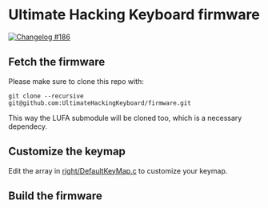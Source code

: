 Ultimate Hacking Keyboard firmware
==================================

[![Changelog #186](https://img.shields.io/badge/changelog-%23186-lightgrey.svg)](https://changelog.com/186)

## Fetch the firmware

Please make sure to clone this repo with:

`git clone --recursive git@github.com:UltimateHackingKeyboard/firmware.git`

This way the LUFA submodule will be cloned too, which is a necessary dependecy.

## Customize the keymap

Edit the array in [right/DefaultKeyMap.c](right/DefaultKeyMap.c) to customize your keymap.

## Build the firmware

